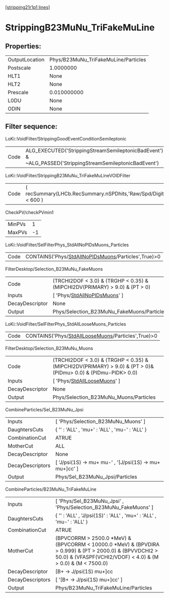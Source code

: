 [[stripping21r1p1 lines]](./stripping21r1p1-index)

# StrippingB23MuNu_TriFakeMuLine

## Properties:

|                |                                      |
|----------------|--------------------------------------|
| OutputLocation | Phys/B23MuNu_TriFakeMuLine/Particles |
| Postscale      | 1.0000000                            |
| HLT1           | None                                 |
| HLT2           | None                                 |
| Prescale       | 0.010000000                          |
| L0DU           | None                                 |
| ODIN           | None                                 |

## Filter sequence:

LoKi::VoidFilter/StrippingGoodEventConditionSemileptonic

|      |                                                                                                          |
|------|----------------------------------------------------------------------------------------------------------|
| Code | ALG_EXECUTED('StrippingStreamSemileptonicBadEvent') & ~ALG_PASSED('StrippingStreamSemileptonicBadEvent') |

LoKi::VoidFilter/StrippingB23MuNu_TriFakeMuLineVOIDFilter

|      |                                                                  |
|------|------------------------------------------------------------------|
| Code | ( recSummary(LHCb.RecSummary.nSPDhits,'Raw/Spd/Digits') \< 600 ) |

CheckPV/checkPVmin1

|        |     |
|--------|-----|
| MinPVs | 1   |
| MaxPVs | -1  |

LoKi::VoidFilter/SelFilterPhys_StdAllNoPIDsMuons_Particles

|      |                                                                                                             |
|------|-------------------------------------------------------------------------------------------------------------|
| Code | CONTAINS('Phys/[StdAllNoPIDsMuons](./stripping21r1p1-commonparticles-stdallnopidsmuons)/Particles',True)\>0 |

FilterDesktop/Selection_B23MuNu_FakeMuons

|                 |                                                                                       |
|-----------------|---------------------------------------------------------------------------------------|
| Code            | (TRCHI2DOF \< 3.0) & (TRGHP \< 0.35) & (MIPCHI2DV(PRIMARY) \> 9.0) & (PT \> 0)        |
| Inputs          | [ 'Phys/[StdAllNoPIDsMuons](./stripping21r1p1-commonparticles-stdallnopidsmuons)' ] |
| DecayDescriptor | None                                                                                  |
| Output          | Phys/Selection_B23MuNu_FakeMuons/Particles                                            |

LoKi::VoidFilter/SelFilterPhys_StdAllLooseMuons_Particles

|      |                                                                                                           |
|------|-----------------------------------------------------------------------------------------------------------|
| Code | CONTAINS('Phys/[StdAllLooseMuons](./stripping21r1p1-commonparticles-stdallloosemuons)/Particles',True)\>0 |

FilterDesktop/Selection_B23MuNu_Muons

|                 |                                                                                                                    |
|-----------------|--------------------------------------------------------------------------------------------------------------------|
| Code            | (TRCHI2DOF \< 3.0) & (TRGHP \< 0.35) & (MIPCHI2DV(PRIMARY) \> 9.0) & (PT \> 0)& (PIDmu\> 0.0) & (PIDmu-PIDK\> 0.0) |
| Inputs          | [ 'Phys/[StdAllLooseMuons](./stripping21r1p1-commonparticles-stdallloosemuons)' ]                                |
| DecayDescriptor | None                                                                                                               |
| Output          | Phys/Selection_B23MuNu_Muons/Particles                                                                             |

CombineParticles/Sel_B23MuNu_Jpsi

|                  |                                                               |
|------------------|---------------------------------------------------------------|
| Inputs           | [ 'Phys/Selection_B23MuNu_Muons' ]                          |
| DaughtersCuts    | { '' : 'ALL' , 'mu+' : 'ALL' , 'mu-' : 'ALL' }                |
| CombinationCut   | ATRUE                                                         |
| MotherCut        | ALL                                                           |
| DecayDescriptor  | None                                                          |
| DecayDescriptors | [ 'J/psi(1S) -\> mu+ mu-' , '[J/psi(1S) -\> mu+ mu+]cc' ] |
| Output           | Phys/Sel_B23MuNu_Jpsi/Particles                               |

CombineParticles/B23MuNu_TriFakeMuLine

|                  |                                                                                                                                                                                 |
|------------------|---------------------------------------------------------------------------------------------------------------------------------------------------------------------------------|
| Inputs           | [ 'Phys/Sel_B23MuNu_Jpsi' , 'Phys/Selection_B23MuNu_FakeMuons' ]                                                                                                              |
| DaughtersCuts    | { '' : 'ALL' , 'J/psi(1S)' : 'ALL' , 'mu+' : 'ALL' , 'mu-' : 'ALL' }                                                                                                            |
| CombinationCut   | ATRUE                                                                                                                                                                           |
| MotherCut        | (BPVCORRM \> 2500.0 \*MeV) & (BPVCORRM \< 10000.0 \*MeV) & (BPVDIRA \> 0.999) & (PT \> 2000.0) & (BPVVDCHI2 \> 50.0) & (VFASPF(VCHI2/VDOF) \< 4.0) & (M \> 0.0) & (M \< 7500.0) |
| DecayDescriptor  | [B+ -\> J/psi(1S) mu+]cc                                                                                                                                                      |
| DecayDescriptors | [ '[B+ -\> J/psi(1S) mu+]cc' ]                                                                                                                                              |
| Output           | Phys/B23MuNu_TriFakeMuLine/Particles                                                                                                                                            |
